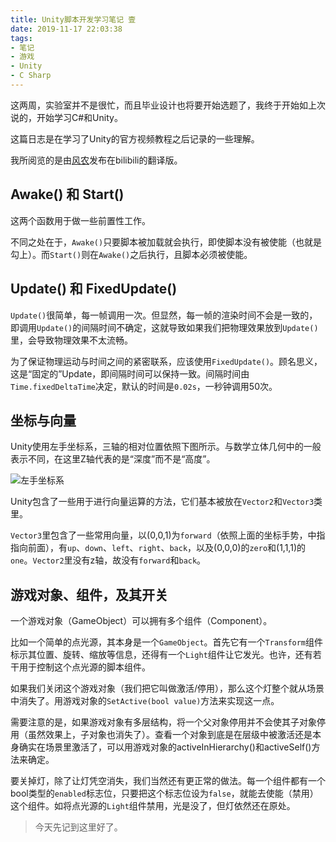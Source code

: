 ```yaml
---
title: Unity脚本开发学习笔记 壹
date: 2019-11-17 22:03:38
tags:
- 笔记
- 游戏
- Unity
- C Sharp
---
```

这两周，实验室并不是很忙，而且毕业设计也将要开始选题了，我终于开始如上次说的，开始学习C#和Unity。

这篇日志是在学习了Unity的官方视频教程之后记录的一些理解。

我所阅览的是由[风农](https://space.bilibili.com/7647261)发布在bilibili的翻译版。

## Awake() 和 Start()

这两个函数用于做一些前置性工作。

不同之处在于，`Awake()`只要脚本被加载就会执行，即使脚本没有被使能（也就是勾上）。而`Start()`则在`Awake()`之后执行，且脚本必须被使能。

## Update() 和 FixedUpdate()

`Update()`很简单，每一帧调用一次。但显然，每一帧的渲染时间不会是一致的，即调用`Update()`的间隔时间不确定，这就导致如果我们把物理效果放到`Update()`里，会导致物理效果不太流畅。

为了保证物理运动与时间之间的紧密联系，应该使用`FixedUpdate()`。顾名思义，这是“固定的”Update，即间隔时间可以保持一致。间隔时间由`Time.fixedDeltaTime`决定，默认的时间是`0.02s`，一秒钟调用50次。

## 坐标与向量

Unity使用左手坐标系，三轴的相对位置依照下图所示。与数学立体几何中的一般表示不同，在这里Z轴代表的是“深度”而不是“高度”。

![左手坐标系](http://storage.live.com/items/3550ADEE9AFF19FD!99508:/Y3NegGcqRf1EUOM.jpg?authkey=AIbyrqnS5z58phc)

Unity包含了一些用于进行向量运算的方法，它们基本被放在`Vector2`和`Vector3`类里。

`Vector3`里包含了一些常用向量，以(0,0,1)为`forward`（依照上面的坐标手势，中指指向前面），有`up`、`down`、`left`、`right`、`back`，以及(0,0,0)的`zero`和(1,1,1)的`one`。`Vector2`里没有z轴，故没有`forward`和`back`。

## 游戏对象、组件，及其开关

一个游戏对象（GameObject）可以拥有多个组件（Component）。

比如一个简单的点光源，其本身是一个`GameObject`。首先它有一个`Transform`组件标示其位置、旋转、缩放等信息，还得有一个`Light`组件让它发光。也许，还有若干用于控制这个点光源的脚本组件。

如果我们关闭这个游戏对象（我们把它叫做激活/停用），那么这个灯整个就从场景中消失了。用游戏对象的`SetActive(bool value)`方法来实现这一点。

需要注意的是，如果游戏对象有多层结构，将一个父对象停用并不会使其子对象停用（虽然效果上，子对象也消失了）。查看一个对象到底是在层级中被激活还是本身确实在场景里激活了，可以用游戏对象的activeInHierarchy()和activeSelf()方法来确定。

要关掉灯，除了让灯凭空消失，我们当然还有更正常的做法。每一个组件都有一个bool类型的`enabled`标志位，只要把这个标志位设为`false`，就能去使能（禁用）这个组件。如将点光源的`Light`组件禁用，光是没了，但灯依然还在原处。

> 今天先记到这里好了。
